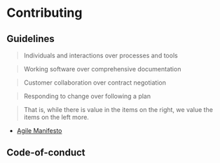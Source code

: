 # Contributing

## Guidelines

> Individuals and interactions over processes and tools

> Working software over comprehensive documentation

> Customer collaboration over contract negotiation

> Responding to change over following a plan

>That is, while there is value in the items on
>the right, we value the items on the left more. 

* [Agile Manifesto](https://agilemanifesto.org/)

## Code-of-conduct
